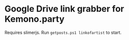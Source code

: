 # Google Drive link grabber for Kemono.party
Requires slimerjs.
Run `getposts.ps1 linkofartist` to start.